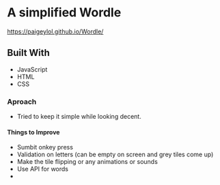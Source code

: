 # A simplified Wordle
https://paigeylol.github.io/Wordle/
## Built With
* JavaScript
* HTML
* CSS

### Aproach
* Tried to keep it simple while looking decent.

#### Things to Improve
* Sumbit onkey press
* Validation on letters (can be empty on screen and grey tiles come up)
* Make the tile flipping or any animations or sounds
* Use API for words
* 




